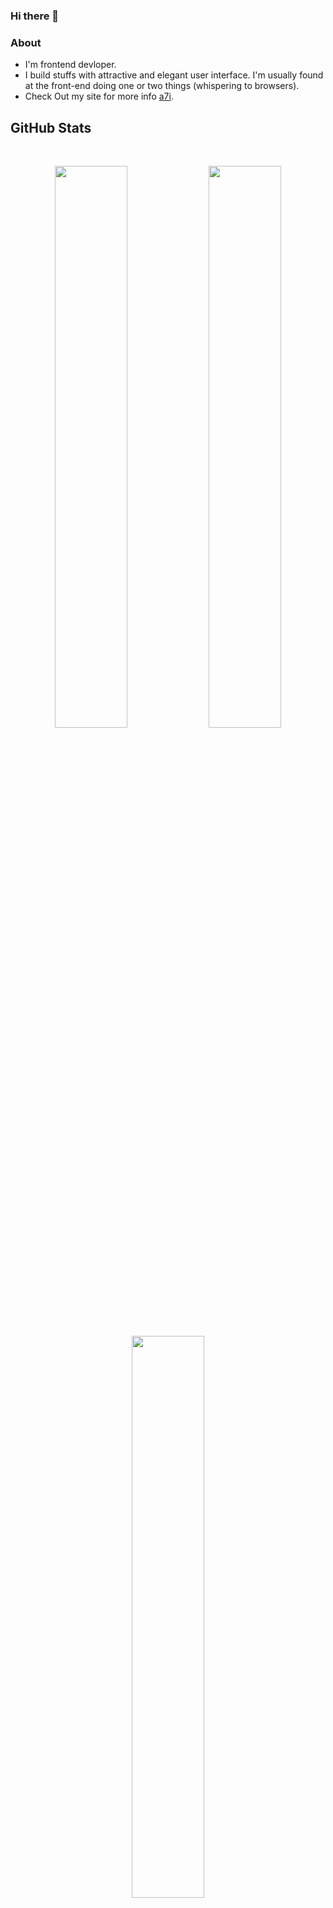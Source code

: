 ### Hi there 👋

<!--
**realabdullah/realabdullah** is a ✨ _special_ ✨ repository because its `README.md` (this file) appears on your GitHub profile.

Here are some ideas to get you started:

- 🔭 I’m currently working on ...
- 🌱 I’m currently learning ...
- 👯 I’m looking to collaborate on ...
- 🤔 I’m looking for help with ...
- 💬 Ask me about ...
- 📫 How to reach me: ...
- 😄 Pronouns: ...
- ⚡ Fun fact: ...
-->

### About

- I'm frontend devloper.
- I build stuffs with attractive and elegant user interface. I'm usually found at the front-end doing one or two things (whispering to browsers).
- Check Out my site for more info [a7i](https://a7i.vercel.app/).

## GitHub Stats
<br>
<p align="center">
  <img width="48%" src="https://github-readme-stats.vercel.app/api?username=realabdullah&count_private=true&show_icons=true&theme=outrun" />
  <img width="48%" src="https://github-readme-stats.vercel.app/api?username=realabdullah&count_private=true&show_icons=true&theme=outrun" />
  <img width="48%" src="https://github-readme-stats.vercel.app/api/top-langs/?username=realabdullah&layout=compact" />
</p>
